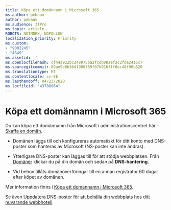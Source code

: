 ```yaml
---
title: Köpa ett domännamn i Microsoft 365
ms.author: pebaum
author: pebaum
ms.audience: ITPro
ms.topic: article
ROBOTS: NOINDEX, NOFOLLOW
localization_priority: Priority
ms.custom:
- "9002245"
- "4349"
ms.assetid: ''
ms.openlocfilehash: cf44a922bc248975ba2fcdb08aef2c2fde2416c7
ms.sourcegitcommit: 89ae9e8b36d1980f89f07b016fff0ec48f96b620
ms.translationtype: HT
ms.contentlocale: sv-SE
ms.lasthandoff: 04/23/2020
ms.locfileid: "43788864"
---
```

# <a name="buy-a-domain-name-in-microsoft-365"></a>Köpa ett domännamn i Microsoft 365

Du kan köpa ett domännamn från Microsoft i administrationscentret här – [Skaffa en domän](https://admin.microsoft.com/Domains/Buy).

- Domänen läggs till och konfigureras automatiskt för ditt konto med DNS-poster som hanteras av Microsoft (NS-poster kan inte ändras).

- Ytterligare DNS-poster kan läggas till för att stödja webbplatsen.  Från [Domäner](https://admin.microsoft.com/AdminPortal/Home#/Domains) klickar du på din domän och sedan på **DNS-hantering**.

- Vid behov tillåts domänöverföringar till en annan registrator 60 dagar efter köpet av domänen.

Mer information finns i [Köpa ett domännamn i Microsoft 365](https://docs.microsoft.com/microsoft-365/admin/get-help-with-domains/buy-a-domain-name?view=o365-worldwide).

Se även [Uppdatera DNS-poster för att behålla din webbplats hos ditt nuvarande webbhotell](https://docs.microsoft.com/alchemyinsights/update-dns-records-to-keep-your-website-with-your-current-hosting-provider-0).
